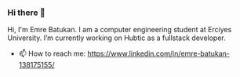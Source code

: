 ### Hi there 👋
Hi, I'm Emre Batukan. I am a computer engineering student at Erciyes University.  I’m currently working on Hubtic as a fullstack developer. 
- 📫 How to reach me: https://www.linkedin.com/in/emre-batukan-138175155/
